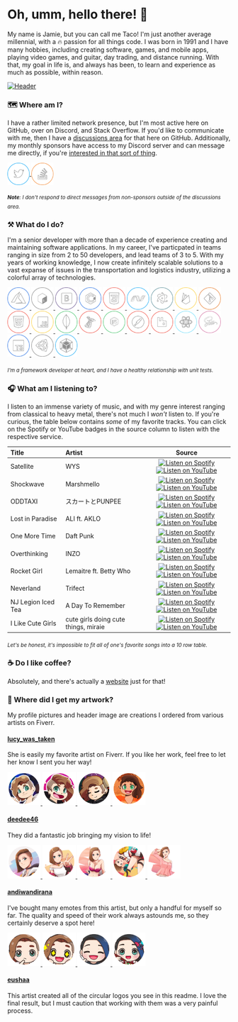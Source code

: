 # Oh, umm, hello there! 👋
My name is Jamie, but you can call me Taco! I'm just another average millennial, with a 🔥 passion for all things code. I was born in 1991 and I have many hobbies, including creating software, games, and mobile apps, playing video games, and guitar, day trading, and distance running. With that, my goal in life is, and always has been, to learn and experience as much as possible, within reason.

[![Header](https://raw.githubusercontent.com/tacosontitan/tacosontitan/master/images/relaxing-header.jpg)]()

### 🗺️ Where am I?
I have a rather limited network presence, but I'm most active here on GitHub, over on Discord, and Stack Overflow. If you'd like to communicate with me, then I have a [discussions area](https://github.com/tacosontitan/tacosontitan/discussions) for that here on GitHub. Additionally, my monthly sponsors have access to my Discord server and can message me directly, if you're [interested in that sort of thing](https://github.com/sponsors/tacosontitan).

<p align="left">

<!-- Twitter -->
<a href="https://twitter.com/tacosontitan" target="blank">
<img align="center" src="https://raw.githubusercontent.com/tacosontitan/tacosontitan/main/images/icons/twitter.png" alt="tacosontitan" height="50" width="50" />
</a>

<!-- Stack Overflow -->
<a href="https://stackoverflow.com/users/tacosontitan" target="blank">
<img align="center" src="https://raw.githubusercontent.com/tacosontitan/tacosontitan/main/images/icons/stackoverflow.png" alt="tacosontitan" height="50" width="50" />
</a>
</p>

<sub>***Note**: I don't respond to direct messages from non-sponsors outside of the discussions area.*</sub>

### ⚒️ What do I do?
I'm a senior developer with more than a decade of experience creating and maintaining software applications. In my career, I've particpated in teams ranging in size from 2 to 50 developers, and lead teams of 3 to 5. With my years of working knowledge, I now create infinitely scalable solutions to a vast expanse of issues in the transportation and logistics industry, utilizing a colorful array of technologies.

<p align="left">

<!-- Azure -->
<a href="https://azure.microsoft.com/en-in/" target="_blank" rel="noreferrer">
<img src="https://raw.githubusercontent.com/tacosontitan/tacosontitan/main/images/icons/azure.png" alt="azure" width="50" height="50"/>
</a>

<!-- Bash -->
<a href="https://www.gnu.org/software/bash/" target="_blank" rel="noreferrer">
<img src="https://raw.githubusercontent.com/tacosontitan/tacosontitan/main/images/icons/bash.png" alt="bash" width="50" height="50"/>
</a>

<!-- Bootstrap -->
<a href="https://getbootstrap.com" target="_blank" rel="noreferrer">
<img src="https://raw.githubusercontent.com/tacosontitan/tacosontitan/main/images/icons/bootstrap.png" alt="bootstrap" width="50" height="50"/>
</a>

<!-- C# -->
<a href="https://www.w3schools.com/cs/" target="_blank" rel="noreferrer">
<img src="https://raw.githubusercontent.com/tacosontitan/tacosontitan/main/images/icons/csharp.png" alt="csharp" width="50" height="50"/>
</a>

<!-- CSS -->
<a href="https://www.w3schools.com/css/" target="_blank" rel="noreferrer"> 
<img src="https://raw.githubusercontent.com/tacosontitan/tacosontitan/main/images/icons/css.png" alt="css3" width="50" height="50"/> 
</a>

<!-- .NET -->
<a href="https://dotnet.microsoft.com/" target="_blank" rel="noreferrer"> 
<img src="https://raw.githubusercontent.com/tacosontitan/tacosontitan/main/images/icons/msnet.png" alt="dotnet" width="50" height="50"/> 
</a>

<!-- Electron JS -->
<a href="https://www.electronjs.org" target="_blank" rel="noreferrer"> 
<img src="https://raw.githubusercontent.com/tacosontitan/tacosontitan/main/images/icons/electron.png" alt="electron" width="50" height="50"/> 
</a>

<!-- Firebase -->
<a href="https://firebase.google.com/" target="_blank" rel="noreferrer"> 
<img src="https://raw.githubusercontent.com/tacosontitan/tacosontitan/main/images/icons/firebase.png" alt="firebase" width="50" height="50"/> 
</a>

<!-- Git -->
<a href="https://git-scm.com/" target="_blank" rel="noreferrer"> 
<img src="https://raw.githubusercontent.com/tacosontitan/tacosontitan/main/images/icons/git.png" alt="git" width="50" height="50"/> 
</a>

<!-- HTML -->
<a href="https://www.w3.org/html/" target="_blank" rel="noreferrer"> 
<img src="https://raw.githubusercontent.com/tacosontitan/tacosontitan/main/images/icons/html.png" alt="html5" width="50" height="50"/> 
</a>

<!-- JavaScript -->
<a href="https://developer.mozilla.org/en-US/docs/Web/JavaScript" target="_blank" rel="noreferrer"> 
<img src="https://raw.githubusercontent.com/tacosontitan/tacosontitan/main/images/icons/javascript.png" alt="javascript" width="50" height="50"/> 
</a>

<!-- Mongo DB -->
<a href="https://www.mongodb.com/" target="_blank" rel="noreferrer"> 
<img src="https://raw.githubusercontent.com/tacosontitan/tacosontitan/main/images/icons/mongo.png" alt="mongodb" width="50" height="50"/> 
</a>

<!-- Microsoft SQL -->
<a href="https://www.microsoft.com/en-us/sql-server" target="_blank" rel="noreferrer"> 
<img src="https://raw.githubusercontent.com/tacosontitan/tacosontitan/main/images/icons/mssql.png" alt="mssql" width="50" height="50"/> 
</a>

<!-- Node JS -->
<a href="https://nodejs.org" target="_blank" rel="noreferrer"> 
<img src="https://raw.githubusercontent.com/tacosontitan/tacosontitan/main/images/icons/node.png" alt="nodejs" width="50" height="50"/> 
</a>

<!-- Postman -->
<a href="https://postman.com" target="_blank" rel="noreferrer"> 
<img src="https://raw.githubusercontent.com/tacosontitan/tacosontitan/main/images/icons/postman.png" alt="postman" width="50" height="50"/> 
</a>

<!-- Rabbit MQ -->
<a href="https://www.rabbitmq.com" target="_blank" rel="noreferrer"> 
<img src="https://raw.githubusercontent.com/tacosontitan/tacosontitan/main/images/icons/rabbit.png" alt="rabbitMQ" width="50" height="50"/> 
</a>

<!-- React JS -->
<a href="https://reactjs.org/" target="_blank" rel="noreferrer"> 
<img src="https://raw.githubusercontent.com/tacosontitan/tacosontitan/main/images/icons/react.png" alt="react" width="50" height="50"/> 
</a>

<!-- SASS -->
<a href="https://sass-lang.com" target="_blank" rel="noreferrer"> 
<img src="https://raw.githubusercontent.com/tacosontitan/tacosontitan/main/images/icons/sass.png" alt="sass" width="50" height="50"/> 
</a>

<!-- TypeScript -->
<a href="https://www.typescriptlang.org/" target="_blank" rel="noreferrer"> 
<img src="https://raw.githubusercontent.com/tacosontitan/tacosontitan/main/images/icons/typescript.png" alt="typescript" width="50" height="50"/> 
</a>

<!-- Unity 3D -->
<a href="https://unity.com/" target="_blank" rel="noreferrer"> 
<img src="https://raw.githubusercontent.com/tacosontitan/tacosontitan/main/images/icons/unity.png" alt="unity" width="50" height="50"/> 
</a>

<!-- Webpack -->
<a href="https://webpack.js.org" target="_blank" rel="noreferrer"> 
<img src="https://raw.githubusercontent.com/tacosontitan/tacosontitan/main/images/icons/webpack.png" alt="webpack" width="50" height="50"/> 
</a>

</p>

<sub>*I'm a framework developer at heart, and I have a healthy relationship with unit tests.*</sub>

### 🎧 What am I listening to?
I listen to an immense variety of music, and with my genre interest ranging from classical to heavy metal, there's not much I *won't* listen to. If you're curious, the table below contains *some* of my favorite tracks. You can click on the Spotify or YouTube badges in the source column to listen with the respective service.

Title | Artist | Source
:------------ | :------------- | :-------------:
Satellite | WYS | [![Listen on Spotify][spotify-badge]][s0] [![Listen on YouTube][youtube-badge]][y0]
Shockwave | Marshmello | [![Listen on Spotify][spotify-badge]][s1] [![Listen on YouTube][youtube-badge]][y1]
ODDTAXI | スカートとPUNPEE | [![Listen on Spotify][spotify-badge]][s2] [![Listen on YouTube][youtube-badge]][y2]
Lost in Paradise | ALI ft. AKLO | [![Listen on Spotify][spotify-badge]][s3] [![Listen on YouTube][youtube-badge]][y3]
One More Time | Daft Punk | [![Listen on Spotify][spotify-badge]][s4] [![Listen on YouTube][youtube-badge]][y4]
Overthinking | INZO | [![Listen on Spotify][spotify-badge]][s5] [![Listen on YouTube][youtube-badge]][y5]
Rocket Girl | Lemaitre ft. Betty Who | [![Listen on Spotify][spotify-badge]][s6] [![Listen on YouTube][youtube-badge]][y6]
Neverland | Trifect | [![Listen on Spotify][spotify-badge]][s7] [![Listen on YouTube][youtube-badge]][y7]
NJ Legion Iced Tea | A Day To Remember | [![Listen on Spotify][spotify-badge]][s8] [![Listen on YouTube][youtube-badge]][y8]
I Like Cute Girls | cute girls doing cute things, miraie | [![Listen on Spotify][spotify-badge]][s9] [![Listen on YouTube][youtube-badge]][y9]

<sub>*Let's be honest, it's impossible to fit all of one's favorite songs into a 10 row table.*</sub>

### ☕ Do I like coffee?
Absolutely, and there's actually a [website](https://www.buymeacoffee.com/tacosontitan) just for that!

### 🎨 Where did I get my artwork?
My profile pictures and header image are creations I ordered from various artists on Fiverr.

#### [lucy_was_taken](https://www.fiverr.com/lucy_was_taken)
She is easily my favorite artist on Fiverr. If you like her work, feel free to let her know I sent you her way!

<p align="left">

<a href="https://www.fiverr.com/lucy_was_taken" target="_blank" rel="noreferrer">
<img src="https://raw.githubusercontent.com/tacosontitan/tacosontitan/main/images/profile-images/image-4.png" alt="lucy_was_taken" width="75" height="75"/>
</a>
<a href="https://www.fiverr.com/lucy_was_taken" target="_blank" rel="noreferrer">
<img src="https://raw.githubusercontent.com/tacosontitan/tacosontitan/main/images/profile-images/image-3.png" alt="lucy_was_taken" width="75" height="75"/>
</a>
<a href="https://www.fiverr.com/lucy_was_taken" target="_blank" rel="noreferrer">
<img src="https://raw.githubusercontent.com/tacosontitan/tacosontitan/main/images/profile-images/image-2.png" alt="lucy_was_taken" width="75" height="75"/>
</a>
<a href="https://www.fiverr.com/lucy_was_taken" target="_blank" rel="noreferrer">
<img src="https://raw.githubusercontent.com/tacosontitan/tacosontitan/main/images/profile-images/image-1.png" alt="lucy_was_taken" width="75" height="75"/>
</a>

</p>

#### [deedee46](https://www.fiverr.com/deedee46)
They did a fantastic job bringing my vision to life!

<p align="left">

<a href="https://www.fiverr.com/deedee46" target="_blank" rel="noreferrer">
<img src="https://raw.githubusercontent.com/tacosontitan/tacosontitan/main/images/profile-images/image-5.png" alt="deedee46" width="75" height="75"/>
</a>
<a href="https://www.fiverr.com/deedee46" target="_blank" rel="noreferrer">
<img src="https://raw.githubusercontent.com/tacosontitan/tacosontitan/main/images/profile-images/image-6.png" alt="deedee46" width="75" height="75"/>
</a>
<a href="https://www.fiverr.com/deedee46" target="_blank" rel="noreferrer">
<img src="https://raw.githubusercontent.com/tacosontitan/tacosontitan/main/images/profile-images/image-7.png" alt="deedee46" width="75" height="75"/>
</a>
<a href="https://www.fiverr.com/deedee46" target="_blank" rel="noreferrer">
<img src="https://raw.githubusercontent.com/tacosontitan/tacosontitan/main/images/profile-images/image-8.png" alt="deedee46" width="75" height="75"/>
</a>
<a href="https://www.fiverr.com/deedee46" target="_blank" rel="noreferrer">
<img src="https://raw.githubusercontent.com/tacosontitan/tacosontitan/main/images/profile-images/image-9.png" alt="deedee46" width="75" height="75"/>
</a>

</p>

#### [andiwandirana](https://www.fiverr.com/andiwandirana)
I've bought many emotes from this artist, but only a handful for myself so far. The quality and speed of their work always astounds me, so they certainly deserve a spot here!

<p align="left">

<a href="https://www.fiverr.com/andiwandirana" target="_blank" rel="noreferrer">
<img src="https://raw.githubusercontent.com/tacosontitan/tacosontitan/main/images/profile-images/image-10.png" alt="andiwandirana" width="75" height="75"/>
</a>
<a href="https://www.fiverr.com/andiwandirana" target="_blank" rel="noreferrer">
<img src="https://raw.githubusercontent.com/tacosontitan/tacosontitan/main/images/profile-images/image-11.png" alt="andiwandirana" width="75" height="75"/>
</a>
<a href="https://www.fiverr.com/andiwandirana" target="_blank" rel="noreferrer">
<img src="https://raw.githubusercontent.com/tacosontitan/tacosontitan/main/images/profile-images/image-12.png" alt="andiwandirana" width="75" height="75"/>
</a>
<a href="https://www.fiverr.com/andiwandirana" target="_blank" rel="noreferrer">
<img src="https://raw.githubusercontent.com/tacosontitan/tacosontitan/main/images/profile-images/image-13.png" alt="andiwandirana" width="75" height="75"/>
</a>

</p>

#### [eushaa](https://www.fiverr.com/eushaa)
This artist created all of the circular logos you see in this readme. I love the final result, but I must caution that working with them was a very painful process.

<!-- Badges -->
[spotify-badge]: https://img.shields.io/badge/Spotify-1ED760?&style=for-the-badge&logo=spotify&logoColor=white
[youtube-badge]: https://img.shields.io/badge/YouTube-FF0000?style=for-the-badge&logo=youtube&logoColor=white
[bmac-badge]: https://cdn.buymeacoffee.com/buttons/v2/default-yellow.png

<!-- Music Links -->
[s0]: https://open.spotify.com/track/5mCFG50hfO2SS5CxSTCeWQ?si=20be0df6cd304694
[y0]: https://www.youtube.com/watch?v=UP1tPLkyZyI

[s1]: https://open.spotify.com/track/3sOGVdj5VPY6C2XImtlzj7?si=87af9f4e550c42bc
[y1]: https://www.youtube.com/watch?v=YH18coS7c9E

[s2]: https://open.spotify.com/track/4bMo9lJmh3jNTzfmfQ1YcL?si=484a4a92b8d54014
[y2]: https://www.youtube.com/watch?v=LKMw0hBDBUw

[s3]: https://open.spotify.com/track/7kRKlFCFLAUwt43HWtauhX?si=b342c244fd5e4f89
[y3]: https://www.youtube.com/watch?v=E-9LT2jizkA

[s4]: https://open.spotify.com/track/0DiWol3AO6WpXZgp0goxAV?si=30985d7f998b478e
[y4]: https://www.youtube.com/watch?v=FGBhQbmPwH8

[s5]: https://open.spotify.com/track/7qGoMOzR9pJ1bPl4bFmTN7?si=d64b7119d29c44da
[y5]: https://www.youtube.com/watch?v=2WrOaA7QCM4

[s6]: https://open.spotify.com/track/4wvj3LqF8EqGxoNc1FIbHr?si=6d40571e0a4b44ef
[y6]: https://www.youtube.com/watch?v=bfwOdpur01M

[s7]: https://open.spotify.com/track/5m0uWrm9gp38F81BR6sNvd?si=9ca6d8c033f942de
[y7]: https://www.youtube.com/watch?v=EdVLbU5vU1I

[s8]: https://open.spotify.com/track/6KyOCzf2A2jjROH4ZokTEw?si=aba1de19645c4180
[y8]: https://www.youtube.com/watch?v=Z9A7B6zUO-0

[s9]: https://open.spotify.com/track/6pbWDtVZYrpCx6YDQvDS3J?si=a55a82ce31074786
[y9]: https://www.youtube.com/watch?v=YUyedpix0P8
